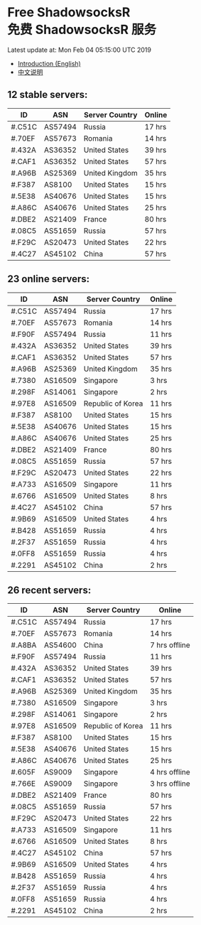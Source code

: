# Free ShadowsocksR<br>免费 ShadowsocksR 服务

Latest update at: Mon Feb 04 05:15:00 UTC 2019

- [Introduction (English)](https://vision-network.readthedocs.io/en/latest/autossr/autossr.html)
- [中文说明](https://vision-network.readthedocs.io/zh_CN/latest/autossr/autossr.html)


## 12 stable servers:

| ID | ASN | Server Country | Online |
| ------ | ------ | ------ | ------ |
| #.C51C | AS57494 | Russia | 17 hrs |
| #.70EF | AS57673 | Romania | 14 hrs |
| #.432A | AS36352 | United States | 39 hrs |
| #.CAF1 | AS36352 | United States | 57 hrs |
| #.A96B | AS25369 | United Kingdom | 35 hrs |
| #.F387 | AS8100 | United States | 15 hrs |
| #.5E38 | AS40676 | United States | 15 hrs |
| #.A86C | AS40676 | United States | 25 hrs |
| #.DBE2 | AS21409 | France | 80 hrs |
| #.08C5 | AS51659 | Russia | 57 hrs |
| #.F29C | AS20473 | United States | 22 hrs |
| #.4C27 | AS45102 | China | 57 hrs |

## 23 online servers:

| ID | ASN | Server Country | Online |
| ------ | ------ | ------ | ------ |
| #.C51C | AS57494 | Russia | 17 hrs |
| #.70EF | AS57673 | Romania | 14 hrs |
| #.F90F | AS57494 | Russia | 11 hrs |
| #.432A | AS36352 | United States | 39 hrs |
| #.CAF1 | AS36352 | United States | 57 hrs |
| #.A96B | AS25369 | United Kingdom | 35 hrs |
| #.7380 | AS16509 | Singapore | 3 hrs |
| #.298F | AS14061 | Singapore | 2 hrs |
| #.97E8 | AS16509 | Republic of Korea | 11 hrs |
| #.F387 | AS8100 | United States | 15 hrs |
| #.5E38 | AS40676 | United States | 15 hrs |
| #.A86C | AS40676 | United States | 25 hrs |
| #.DBE2 | AS21409 | France | 80 hrs |
| #.08C5 | AS51659 | Russia | 57 hrs |
| #.F29C | AS20473 | United States | 22 hrs |
| #.A733 | AS16509 | Singapore | 11 hrs |
| #.6766 | AS16509 | United States | 8 hrs |
| #.4C27 | AS45102 | China | 57 hrs |
| #.9B69 | AS16509 | United States | 4 hrs |
| #.B428 | AS51659 | Russia | 4 hrs |
| #.2F37 | AS51659 | Russia | 4 hrs |
| #.0FF8 | AS51659 | Russia | 4 hrs |
| #.2291 | AS45102 | China | 2 hrs |

## 26 recent servers:

| ID | ASN | Server Country | Online |
| ------ | ------ | ------ | ------ |
| #.C51C | AS57494 | Russia | 17 hrs |
| #.70EF | AS57673 | Romania | 14 hrs |
| #.A8BA | AS54600 | China | 7 hrs offline |
| #.F90F | AS57494 | Russia | 11 hrs |
| #.432A | AS36352 | United States | 39 hrs |
| #.CAF1 | AS36352 | United States | 57 hrs |
| #.A96B | AS25369 | United Kingdom | 35 hrs |
| #.7380 | AS16509 | Singapore | 3 hrs |
| #.298F | AS14061 | Singapore | 2 hrs |
| #.97E8 | AS16509 | Republic of Korea | 11 hrs |
| #.F387 | AS8100 | United States | 15 hrs |
| #.5E38 | AS40676 | United States | 15 hrs |
| #.A86C | AS40676 | United States | 25 hrs |
| #.605F | AS9009 | Singapore | 4 hrs offline |
| #.766E | AS9009 | Singapore | 3 hrs offline |
| #.DBE2 | AS21409 | France | 80 hrs |
| #.08C5 | AS51659 | Russia | 57 hrs |
| #.F29C | AS20473 | United States | 22 hrs |
| #.A733 | AS16509 | Singapore | 11 hrs |
| #.6766 | AS16509 | United States | 8 hrs |
| #.4C27 | AS45102 | China | 57 hrs |
| #.9B69 | AS16509 | United States | 4 hrs |
| #.B428 | AS51659 | Russia | 4 hrs |
| #.2F37 | AS51659 | Russia | 4 hrs |
| #.0FF8 | AS51659 | Russia | 4 hrs |
| #.2291 | AS45102 | China | 2 hrs |


